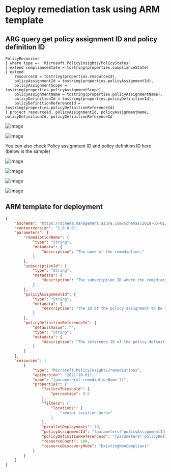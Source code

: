 # Deploy remediation task using ARM template

## ARG query get policy assignment ID and policy definition ID
```kql
PolicyResources
| where type =~ 'Microsoft.PolicyInsights/PolicyStates'
| extend complianceState = tostring(properties.complianceState)
| extend
    resourceId = tostring(properties.resourceId),
    policyAssignmentId = tostring(properties.policyAssignmentId),
    policyAssignmentScope = tostring(properties.policyAssignmentScope),
    policyAssignmentName = tostring(properties.policyAssignmentName),
    policyDefinitionId = tostring(properties.policyDefinitionId),
    policyDefinitionReferenceId = tostring(properties.policyDefinitionReferenceId)
| project resourceId, policyAssignmentId, policyAssignmentName, policyDefinitionId, policyDefinitionReferenceId
```

![image](https://github.com/guguji666666/GJS-MDC-Tips/assets/96930989/785f8283-bbcf-445d-9078-86bba4b7b261)

![image](https://github.com/guguji666666/GJS-MDC-Tips/assets/96930989/a1f971a1-053b-4e69-83bd-0d65e02a3e30)


You can also check Policy assignment ID and policy definition ID here (below is the sample) <br>

![image](https://github.com/guguji666666/GJS-MDC-Tips/assets/96930989/5768e328-7cc8-413b-a424-b5468ef5e236)

![image](https://github.com/guguji666666/GJS-MDC-Tips/assets/96930989/8d2998d9-4392-4e6a-bb0c-7a07deb2607b)

![image](https://github.com/guguji666666/GJS-MDC-Tips/assets/96930989/7c2be245-416c-4694-a6bf-f82d6f4f8896)

![image](https://github.com/guguji666666/GJS-MDC-Tips/assets/96930989/c1948620-82ed-4ef6-8d6a-95a7552401d2)


## ARM template for deployment

```json
{
    "$schema": "https://schema.management.azure.com/schemas/2018-05-01/subscriptionDeploymentTemplate.json#",
    "contentVersion": "1.0.0.0",
    "parameters": {
        "remediationName": {
            "type": "String",
            "metadata": {
                "description": "The name of the remediation."
            }
        },
        "subscriptionId": {
            "type": "String",
            "metadata": {
                "description": "The subscription ID where the remediation is deployed."
            }
        },
        "policyAssignmentId": {
            "type": "String",
            "metadata": {
                "description": "The ID of the policy assignment to be remediated."
            }
        },
        "policyDefinitionReferenceId": {
            "defaultValue": "",
            "type": "String",
            "metadata": {
                "description": "The reference ID of the policy definition within an initiative. Leave empty if not applicable."
            }
        }
    },
    "resources": [
        {
            "type": "Microsoft.PolicyInsights/remediations",
            "apiVersion": "2021-10-01",
            "name": "[parameters('remediationName')]",
            "properties": {
                "failureThreshold": {
                    "percentage": 0.5
                },
                "filters": {
                    "locations": [
                        "<enter location here>"
                    ]
                },
                "parallelDeployments": 10,
                "policyAssignmentId": "[parameters('policyAssignmentId')]",
                "policyDefinitionReferenceId": "[parameters('policyDefinitionReferenceId')]",
                "resourceCount": 100,
                "resourceDiscoveryMode": "ExistingNonCompliant"
            }
        }
    ]
}

